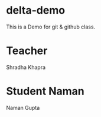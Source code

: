 # delta-demo
This is a Demo for git &amp; github class.

# Teacher 
Shradha Khapra

# Student Naman
Naman Gupta
